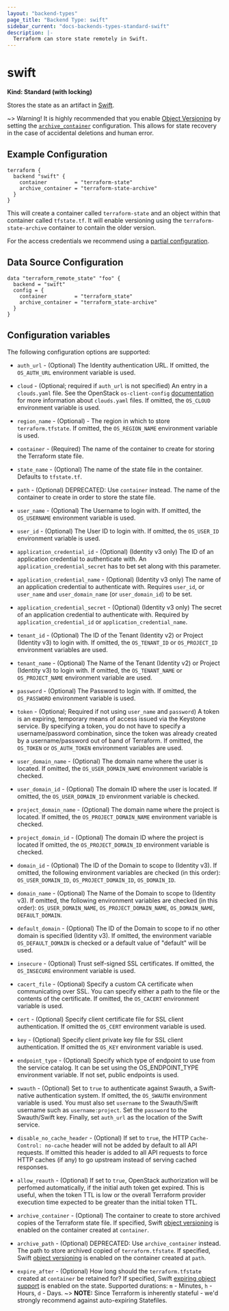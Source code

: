```yaml
---
layout: "backend-types"
page_title: "Backend Type: swift"
sidebar_current: "docs-backends-types-standard-swift"
description: |-
  Terraform can store state remotely in Swift.
---
```


# swift

**Kind: Standard (with locking)**

Stores the state as an artifact in [Swift](http://docs.openstack.org/developer/swift/latest/).

~> Warning! It is highly recommended that you enable [Object Versioning](https://docs.openstack.org/developer/swift/latest/overview_object_versioning.html) by setting the [`archive_container`](https://www.terraform.io/docs/backends/types/swift.html#archive_container) configuration. This allows for state recovery in the case of accidental deletions and human error.

## Example Configuration

```hcl
terraform {
  backend "swift" {
    container         = "terraform-state"
    archive_container = "terraform-state-archive"
  }
}
```
This will create a container called `terraform-state` and an object within that container called `tfstate.tf`. It will enable versioning using the `terraform-state-archive` container to contain the older version.

For the access credentials we recommend using a
[partial configuration](/docs/backends/config.html).

## Data Source Configuration

```hcl
data "terraform_remote_state" "foo" {
  backend = "swift"
  config = {
    container         = "terraform_state"
    archive_container = "terraform_state-archive"
  }
}
```

## Configuration variables

The following configuration options are supported:

* `auth_url` - (Optional) The Identity authentication URL. If omitted, the
   `OS_AUTH_URL` environment variable is used.

* `cloud` - (Optional; required if `auth_url` is not specified) An entry in a
  `clouds.yaml` file. See the OpenStack `os-client-config`
  [documentation](https://docs.openstack.org/os-client-config/latest/user/configuration.html)
  for more information about `clouds.yaml` files. If omitted, the `OS_CLOUD`
  environment variable is used.

* `region_name` - (Optional) - The region in which to store `terraform.tfstate`. If
   omitted, the `OS_REGION_NAME` environment variable is used.

* `container` - (Required) The name of the container to create for storing
  the Terraform state file.

* `state_name` - (Optional) The name of the state file in the container.
  Defaults to `tfstate.tf`.

* `path` - (Optional) DEPRECATED: Use `container` instead.
  The name of the container to create in order to store the state file.

* `user_name` - (Optional) The Username to login with. If omitted, the
  `OS_USERNAME` environment variable is used.

* `user_id` - (Optional) The User ID to login with. If omitted, the
  `OS_USER_ID` environment variable is used.

* `application_credential_id` - (Optional) (Identity v3 only) The ID of an
  application credential to authenticate with. An
  `application_credential_secret` has to bet set along with this parameter.

* `application_credential_name` - (Optional) (Identity v3 only) The name of an
  application credential to authenticate with. Requires `user_id`, or
  `user_name` and `user_domain_name` (or `user_domain_id`) to be set.

* `application_credential_secret` - (Optional) (Identity v3 only) The secret of an
  application credential to authenticate with. Required by
  `application_credential_id` or `application_credential_name`.

* `tenant_id` - (Optional) The ID of the Tenant (Identity v2) or Project
  (Identity v3) to login with. If omitted, the `OS_TENANT_ID` or
  `OS_PROJECT_ID` environment variables are used.

* `tenant_name` - (Optional) The Name of the Tenant (Identity v2) or Project
  (Identity v3) to login with. If omitted, the `OS_TENANT_NAME` or
  `OS_PROJECT_NAME` environment variable are used.

* `password` - (Optional) The Password to login with. If omitted, the
  `OS_PASSWORD` environment variable is used.

* `token` - (Optional; Required if not using `user_name` and `password`)
  A token is an expiring, temporary means of access issued via the Keystone
  service. By specifying a token, you do not have to specify a username/password
  combination, since the token was already created by a username/password out of
  band of Terraform. If omitted, the `OS_TOKEN` or `OS_AUTH_TOKEN` environment
  variables are used.

* `user_domain_name` - (Optional) The domain name where the user is located. If
  omitted, the `OS_USER_DOMAIN_NAME` environment variable is checked.

* `user_domain_id` - (Optional) The domain ID where the user is located. If
  omitted, the `OS_USER_DOMAIN_ID` environment variable is checked.

* `project_domain_name` - (Optional) The domain name where the project is
  located. If omitted, the `OS_PROJECT_DOMAIN_NAME` environment variable is
  checked.

* `project_domain_id` - (Optional) The domain ID where the project is located
  If omitted, the `OS_PROJECT_DOMAIN_ID` environment variable is checked.

* `domain_id` - (Optional) The ID of the Domain to scope to (Identity v3). If
  omitted, the following environment variables are checked (in this order):
  `OS_USER_DOMAIN_ID`, `OS_PROJECT_DOMAIN_ID`, `OS_DOMAIN_ID`.

* `domain_name` - (Optional) The Name of the Domain to scope to (Identity v3).
  If omitted, the following environment variables are checked (in this order):
  `OS_USER_DOMAIN_NAME`, `OS_PROJECT_DOMAIN_NAME`, `OS_DOMAIN_NAME`,
  `DEFAULT_DOMAIN`.

* `default_domain` - (Optional) The ID of the Domain to scope to if no other
  domain is specified (Identity v3). If omitted, the environment variable
  `OS_DEFAULT_DOMAIN` is checked or a default value of "default" will be
  used.

* `insecure` - (Optional) Trust self-signed SSL certificates. If omitted, the
  `OS_INSECURE` environment variable is used.

* `cacert_file` - (Optional) Specify a custom CA certificate when communicating
  over SSL. You can specify either a path to the file or the contents of the
  certificate. If omitted, the `OS_CACERT` environment variable is used.

* `cert` - (Optional) Specify client certificate file for SSL client authentication.
   If omitted the `OS_CERT` environment variable is used.

* `key` - (Optional) Specify client private key file for SSL client authentication.
   If omitted the `OS_KEY` environment variable is used.

* `endpoint_type` - (Optional) Specify which type of endpoint to use from the
  service catalog. It can be set using the OS_ENDPOINT_TYPE environment
  variable. If not set, public endpoints is used.

* `swauth` - (Optional) Set to `true` to authenticate against Swauth, a
  Swift-native authentication system. If omitted, the `OS_SWAUTH` environment
  variable is used. You must also set `username` to the Swauth/Swift username
  such as `username:project`. Set the `password` to the Swauth/Swift key.
  Finally, set `auth_url` as the location of the Swift service.

* `disable_no_cache_header` - (Optional) If set to `true`, the HTTP
  `Cache-Control: no-cache` header will not be added by default to all API requests.
  If omitted this header is added to all API requests to force HTTP caches (if any)
  to go upstream instead of serving cached responses.

* `allow_reauth` - (Optional) If set to `true`, OpenStack authorization will be
  perfomed automatically, if the initial auth token get expired. This is useful,
  when the token TTL is low or the overall Terraform provider execution time
  expected to be greater than the initial token TTL.

* `archive_container` - (Optional) The container to create to store archived copies
  of the Terraform state file. If specified, Swift [object versioning](https://docs.openstack.org/developer/swift/latest/overview_object_versioning.html) is enabled on the container created at `container`.

* `archive_path` - (Optional) DEPRECATED: Use `archive_container` instead.
  The path to store archived copied of `terraform.tfstate`. If specified,
  Swift [object versioning](https://docs.openstack.org/developer/swift/latest/overview_object_versioning.html) is enabled on the container created at `path`.

* `expire_after` - (Optional) How long should the `terraform.tfstate` created at `container`
  be retained for? If specified, Swift [expiring object support](https://docs.openstack.org/developer/swift/latest/overview_expiring_objects.html) is enabled on the state. Supported durations: `m` - Minutes, `h` - Hours, `d` - Days.
  ~> **NOTE:** Since Terraform is inherently stateful - we'd strongly recommend against auto-expiring Statefiles.
